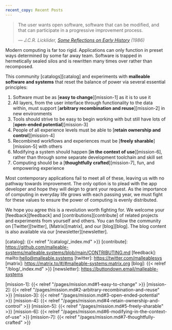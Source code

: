 ```yaml
---
recent_copy: Recent Posts
---
```


> The user wants open software, software that can be modified, and that can
> participate in a progressive improvement process.
> <p><cite>— J.C.R. Licklider, <a href="https://youtu.be/SN--t9jXQc0?t=2100">Some Reflections on Early History</a> (1986)</cite></p>

Modern computing is far too rigid. Applications can only function in preset ways
determined by some far away team. Software is trapped in hermetically sealed
silos and is rewritten many times over rather than recomposed.

This community [catalogs][catalog] and experiments with **malleable software and
systems** that reset the balance of power via several essential principles:

1. Software must be as [**easy to change**][mission-1] as it is to use it
2. All layers, from the user interface through functionality to the data within,
   must support [**arbitrary recombination and reuse**][mission-2] in new
   environments
3. Tools should strive to be easy to begin working with but still have lots of
   [**open-ended potential**][mission-3]
4. People of all experience levels must be able to [**retain ownership and
   control**][mission-4]
5. Recombined workflows and experiences must be [**freely sharable**][mission-5]
   with others
6. Modifying a system should happen [**in the context of use**][mission-6],
   rather than through some separate development toolchain and skill set
7. Computing should be a [**thoughtfully crafted**][mission-7], fun, and
   empowering experience

Most contemporary applications fail to meet all of these, leaving us with no
pathway towards improvement. The only option is to plead with the app developer
and hope they will deign to grant your request. As the importance of computing
in everyday life grows with each passing year, we must fight for these values to
ensure the power of computing is evenly distributed.

We hope you agree this is a revolution worth fighting for. We welcome your
[feedback][feedback] and [contributions][contribute] of related projects and
experiments from yourself and others. You can follow the community on
[Twitter][twitter], [Matrix][matrix], and our [blog][blog]. The blog content is
also available via our [newsletter][newsletter].

[catalog]: {{< relref "/catalog/_index.md" >}}
[contribute]: https://github.com/malleable-systems/malleable.systems/blob/main/CONTRIBUTING.md
[feedback]: mailto:hello@malleable.systems
[twitter]: https://twitter.com/malleablesys
[matrix]: https://matrix.to/#/#malleable-systems:matrix.org
[blog]: {{< relref "/blog/_index.md" >}}
[newsletter]: https://buttondown.email/malleable-systems

[mission-1]: {{< relref "/pages/mission.md#1-easy-to-change" >}}
[mission-2]: {{< relref "/pages/mission.md#2-arbitrary-recombination-and-reuse" >}}
[mission-3]: {{< relref "/pages/mission.md#3-open-ended-potential" >}}
[mission-4]: {{< relref "/pages/mission.md#4-retain-ownership-and-control" >}}
[mission-5]: {{< relref "/pages/mission.md#5-freely-sharable" >}}
[mission-6]: {{< relref "/pages/mission.md#6-modifying-in-the-context-of-use" >}}
[mission-7]: {{< relref "/pages/mission.md#7-thoughtfully-crafted" >}}
